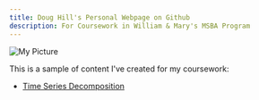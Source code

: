 ```yaml
---
title: Doug Hill's Personal Webpage on Github
description: For Coursework in William & Mary's MSBA Program
---
```


![My Picture]()

This is a sample of content I've created for my coursework:

- [Time Series Decomposition](/TimeSeries/index.md)


